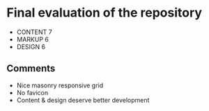 # Final evaluation of the repository
- CONTENT  7
- MARKUP 6
- DESIGN 6

## Comments
- Nice masonry responsive grid
- No favicon
- Content & design deserve better development
